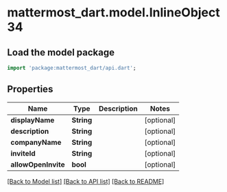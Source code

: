# mattermost_dart.model.InlineObject34

## Load the model package
```dart
import 'package:mattermost_dart/api.dart';
```

## Properties
Name | Type | Description | Notes
------------ | ------------- | ------------- | -------------
**displayName** | **String** |  | [optional] 
**description** | **String** |  | [optional] 
**companyName** | **String** |  | [optional] 
**inviteId** | **String** |  | [optional] 
**allowOpenInvite** | **bool** |  | [optional] 

[[Back to Model list]](../README.md#documentation-for-models) [[Back to API list]](../README.md#documentation-for-api-endpoints) [[Back to README]](../README.md)



